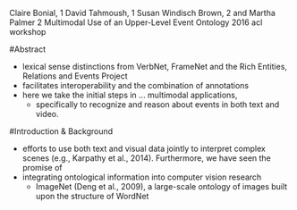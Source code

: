 Claire Bonial, 1 David Tahmoush, 1 Susan Windisch Brown, 2 and Martha Palmer 2 
Multimodal Use of an Upper-Level Event Ontology
2016 acl workshop

#Abstract

* lexical sense distinctions from VerbNet, FrameNet and the 
  Rich Entities, Relations and Events Project
* facilitates interoperability and the combination of annotations 
* here we take the initial steps in ... multimodal applications, 
  * specifically to recognize and reason about events in both text and video.

#Introduction & Background

* efforts to use both text and visual data jointly to interpret complex scenes
  (e.g., Karpathy et al., 2014). Furthermore, we have seen the promise of
* integrating ontological information into computer vision research 
  * ImageNet (Deng et al., 2009), 
    a large-scale ontology of images built upon the structure of WordNet
